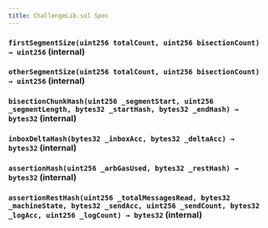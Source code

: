 ```yaml
---
title: ChallengeLib.sol Spec
---
```


### `firstSegmentSize(uint256 totalCount, uint256 bisectionCount) → uint256` (internal)

### `otherSegmentSize(uint256 totalCount, uint256 bisectionCount) → uint256` (internal)

### `bisectionChunkHash(uint256 _segmentStart, uint256 _segmentLength, bytes32 _startHash, bytes32 _endHash) → bytes32` (internal)

### `inboxDeltaHash(bytes32 _inboxAcc, bytes32 _deltaAcc) → bytes32` (internal)

### `assertionHash(uint256 _arbGasUsed, bytes32 _restHash) → bytes32` (internal)

### `assertionRestHash(uint256 _totalMessagesRead, bytes32 _machineState, bytes32 _sendAcc, uint256 _sendCount, bytes32 _logAcc, uint256 _logCount) → bytes32` (internal)
